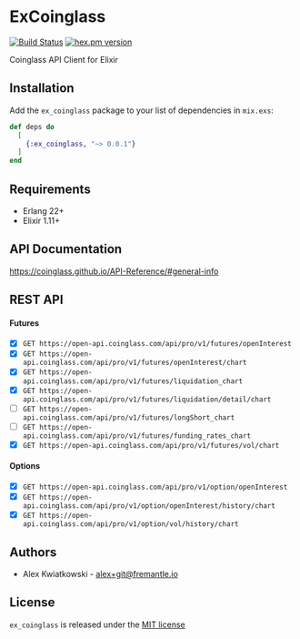 # ExCoinglass
[![Build Status](https://github.com/fremantle-industries/ex_coinglass/workflows/test/badge.svg?branch=main)](https://github.com/fremantle-industries/ex_coinglass/actions?query=workflow%3Atest)
[![hex.pm version](https://img.shields.io/hexpm/v/ex_coinglass.svg?style=flat)](https://hex.pm/packages/ex_coinglass)

Coinglass API Client for Elixir

## Installation

Add the `ex_coinglass` package to your list of dependencies in `mix.exs`:

```elixir
def deps do
  [
    {:ex_coinglass, "~> 0.0.1"}
  ]
end
```

## Requirements

- Erlang 22+
- Elixir 1.11+

## API Documentation

https://coinglass.github.io/API-Reference/#general-info

## REST API

#### Futures

- [x] `GET https://open-api.coinglass.com/api/pro/v1/futures/openInterest`
- [x] `GET https://open-api.coinglass.com/api/pro/v1/futures/openInterest/chart`
- [x] `GET https://open-api.coinglass.com/api/pro/v1/futures/liquidation_chart`
- [x] `GET https://open-api.coinglass.com/api/pro/v1/futures/liquidation/detail/chart`
- [ ] `GET https://open-api.coinglass.com/api/pro/v1/futures/longShort_chart`
- [ ] `GET https://open-api.coinglass.com/api/pro/v1/futures/funding_rates_chart`
- [x] `GET https://open-api.coinglass.com/api/pro/v1/futures/vol/chart`

#### Options

- [x] `GET https://open-api.coinglass.com/api/pro/v1/option/openInterest`
- [x] `GET https://open-api.coinglass.com/api/pro/v1/option/openInterest/history/chart`
- [x] `GET https://open-api.coinglass.com/api/pro/v1/option/vol/history/chart`

## Authors

- Alex Kwiatkowski - alex+git@fremantle.io

## License

`ex_coinglass` is released under the [MIT license](./LICENSE)
